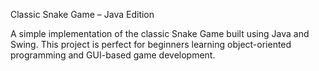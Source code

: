 Classic Snake Game – Java Edition

A simple implementation of the classic Snake Game built using Java and Swing. This project is perfect for beginners learning object-oriented programming and GUI-based game development.
